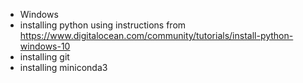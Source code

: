 - Windows
- installing python using instructions from https://www.digitalocean.com/community/tutorials/install-python-windows-10
- installing git
- installing miniconda3